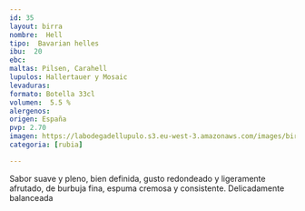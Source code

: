 ```yaml
---
id: 35
layout: birra
nombre:  Hell
tipo:  Bavarian helles
ibu:  20
ebc:
maltas: Pilsen, Carahell
lupulos: Hallertauer y Mosaic
levaduras: 
formato: Botella 33cl
volumen:  5.5 %
alergenos: 
origen: España
pvp: 2.70
imagen: https://labodegadellupulo.s3.eu-west-3.amazonaws.com/images/birras/hell.jpg
categoria: [rubia]

---
```

Sabor suave y pleno, bien definida, gusto redondeado y ligeramente afrutado, de burbuja fina, espuma cremosa y consistente. Delicadamente balanceada










